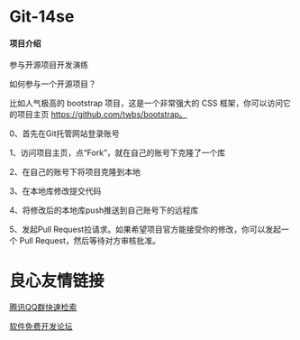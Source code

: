 # Git-14se

#### 项目介绍
参与开源项目开发演练

如何参与一个开源项目？


比如人气极高的 bootstrap 项目，这是一个非常强大的 CSS 框架，你可以访问它的项目主页 https://github.com/twbs/bootstrap。



0、首先在Git托管网站登录账号



1、访问项目主页，点“Fork”，就在自己的账号下克隆了一个库



2、在自己的账号下将项目克隆到本地



3、在本地库修改提交代码



4、将修改后的本地库push推送到自己账号下的远程库



5、发起Pull Request拉请求。如果希望项目官方能接受你的修改，你可以发起一个 Pull Request，然后等待对方审核批准。



 # 良心友情链接

[腾讯QQ群快速检索](http://u.720life.cn/s/8cf73f7c)

[软件免费开发论坛](http://u.720life.cn/s/bbb01dc0)